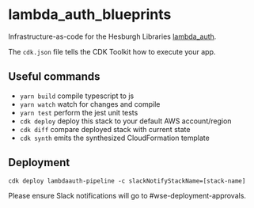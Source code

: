 # lambda_auth_blueprints

Infrastructure-as-code for the Hesburgh Libraries [lambda_auth](https://github.com/ndlib/lambda_auth).

The `cdk.json` file tells the CDK Toolkit how to execute your app.

## Useful commands

 * `yarn build`   compile typescript to js
 * `yarn watch`   watch for changes and compile
 * `yarn test`    perform the jest unit tests
 * `cdk deploy`   deploy this stack to your default AWS account/region
 * `cdk diff`     compare deployed stack with current state
 * `cdk synth`    emits the synthesized CloudFormation template

## Deployment
```
cdk deploy lambdaauth-pipeline -c slackNotifyStackName=[stack-name]
```
Please ensure Slack notifications will go to #wse-deployment-approvals.